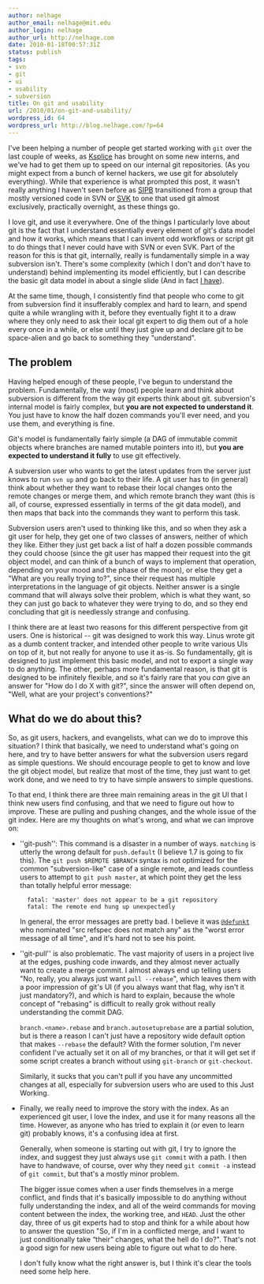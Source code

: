 ```yaml
---
author: nelhage
author_email: nelhage@mit.edu
author_login: nelhage
author_url: http://nelhage.com
date: 2010-01-18T00:57:31Z
status: publish
tags:
- svn
- git
- ui
- usability
- subversion
title: On git and usability
url: /2010/01/on-git-and-usability/
wordpress_id: 64
wordpress_url: http://blog.nelhage.com/?p=64
---
```


I've been helping a number of people get started working with `git`
over the last couple of weeks, as [Ksplice](http://ksplice.com/) has
brought on some new interns, and we've had to get them up to speed on
our internal git repositories. (As you might expect from a bunch of
kernel hackers, we use git for absolutely everything). While that
experience is what prompted this post, it wasn't really anything I
haven't seen before as [SIPB](http://sipb.mit.edu) transitioned from a
group that mostly versioned code in SVN or
[SVK](http://svk.bestpractical.com/) to one that used git almost
exclusively, practically overnight, as these things go.

I love git, and use it everywhere. One of the things I particularly
love about git is the fact that I understand essentially every element
of git's data model and how it works, which means that I can invent
odd workflows or script git to do things that I never could have with
SVN or even SVK. Part of the reason for this is that git, internally,
really is fundamentally simple in a way subversion isn't. There's some
complexity (which I don't and don't have to understand) behind
implementing its model efficiently, but I can describe the basic git
data model in about a single slide (And in fact [I have][git-slides]).

[git-slides]: http://web.mit.edu/nelhage/Public/git-slides-2009.pdf

At the same time, though, I consistently find that people who come to
git from subversion find it insufferably complex and hard to learn,
and spend quite a while wrangling with it, before they eventually
fight it to a draw where they only need to ask their local git expert
to dig them out of a hole every once in a while, or else until they
just give up and declare git to be space-alien and go back to
something they "understand".

## The problem

Having helped enough of these people, I've begun to understand the
problem. Fundamentally, the way (most) people learn and think about
subversion is different from the way git experts think about
git. subversion's internal model is fairly complex, but **you are not
expected to understand it**. You just have to know the half dozen
commands you'll ever need, and you use them, and everything is fine.

Git's model is fundamentally fairly simple (a DAG of immutable commit
objects where branches are named mutable pointers into it), but **you
are expected to understand it fully** to use git effectively.

A subversion user who wants to get the latest updates from the server
just knows to run `svn up` and go back to their life. A git user has
to (in general) think about whether they want to rebase their local
changes onto the remote changes or merge them, and which remote branch
they want (this is all, of course, expressed essentially in terms of
the git data model), and then maps that back into the commands they
want to perform this task.

Subversion users aren't used to thinking like this, and so when they
ask a git user for help, they get one of two classes of answers,
neither of which they like. Either they just get back a list of half a
dozen possible commands they could choose (since the git user has
mapped their request into the git object model, and can think of a
bunch of ways to implement that operation, depending on your mood and
the phase of the moon), or else they get a "What are you really trying
to?", since their request has multiple interpretations in the language
of git objects. Neither answer is a single command that will always
solve their problem, which is what they want, so they can just go back to whatever they were trying to do, and so they end concluding that git is needlessly strange and confusing.

I think there are at least two reasons for this different perspective
from git users. One is historical -- git was designed to work this
way. Linus wrote git as a dumb content tracker, and intended other
people to write various UIs on top of it, but not really for anyone to
use it as-is. So fundamentally, git is designed to just implement this
basic model, and not to export a single way to do anything.  The
other, perhaps more fundamental reason, is that git is designed to be
infinitely flexible, and so it's fairly rare that you *can* give an
answer for "How do I do X with git?", since the answer will often
depend on, "Well, what are your project's conventions?"

## What do we do about this?

So, as git users, hackers, and evangelists, what can we do to improve
this situation? I think that basically, we need to understand what's
going on here, and try to have better answers for what the subversion
users regard as simple questions. We should encourage people to get to
know and love the git object model, but realize that most of the time,
they just want to get work done, and we need to try to have simple
answers to simple questions.

To that end, I think there are three main remaining areas in the git UI
that I think new users find confusing, and that we need to figure out
how to improve. These are pulling and pushing changes, and the whole
issue of the git index. Here are my thoughts on what's wrong, and what
we can improve on:

* ''git-push'': This command is a disaster in a number of
   ways. `matching` is utterly the wrong default for `push.default` (I
   believe 1.7 is going to fix this). The `git push $REMOTE $BRANCH`
   syntax is not optimized for the common "subversion-like" case of a
   single remote, and leads countless users to attempt to `git push
   master`, at which point they get the less than totally helpful
   error message:

        fatal: 'master' does not appear to be a git repository
        fatal: The remote end hung up unexpectedly

   In general, the error messages are pretty bad. I believe it was
   [`@defunkt`](http://twitter.com/defunkt) who nominated "src refspec
   does not match any" as the "worst error message of all time", and
   it's hard not to see his point.


* ''git-pull'' is also problematic. The vast majority of users in a
  project live at the edges, pushing code inwards, and they almost
  never actually want to create a merge commit. I almost always end up
  telling users "No, really, you always just want `pull --rebase`",
  which leaves them with a poor impression of git's UI (if you always
  want that flag, why isn't it just mandatory?), and which is hard to
  explain, because the whole concept of "rebasing" is difficult to
  really grok without really understanding the commit DAG.

  `branch.<name>.rebase` and `branch.autosetuprebase` are a partial solution, but is there a reason I can't just have a repository wide default option that makes `--rebase` the default? With the former solution, I'm never confident I've actually set it on all of my branches, or that it will get set if some script creates a branch without using `git-branch` or `git-checkout`.

  Similarly, it sucks that you can't pull if you have any uncommitted
  changes at all, especially for subversion users who are used to this
  Just Working.


* Finally, we really need to improve the story with the index. As an
  experienced git user, I love the index, and use it for many reasons
  all the time. However, as anyone who has tried to explain it (or
  even to learn git) probably knows, it's a confusing idea at first.

  Generally, when someone is starting out with git, I try to ignore
  the index, and suggest they just always use `git commit` with a
  path. I then have to handwave, of course, over why they need `git
  commit -a` instead of `git commit`, but that's a mostly minor
  problem.

  The bigger issue comes when a user finds themselves in a merge
  conflict, and finds that it's basically impossible to do anything
  without fully understanding the index, and all of the weird commands
  for moving content between the index, the working tree, and
  `HEAD`. Just the other day, three of us git experts had to stop and
  think for a while about how to answer the question "So, if I'm in a
  conflicted merge, and I want to just conditionally take “their”
  changes, what the hell do I do?". That's not a good sign for new
  users being able to figure out what to do here.

  I don't fully know what the right answer is, but I think it's clear
  the tools need some help here.
